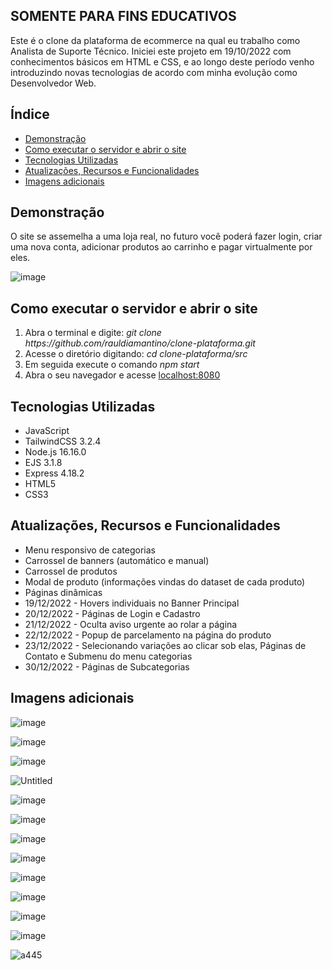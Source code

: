 ## SOMENTE PARA FINS EDUCATIVOS

Este é o clone da plataforma de ecommerce na qual eu trabalho como Analista de Suporte Técnico. Iniciei este projeto em 19/10/2022 com conhecimentos básicos em HTML e CSS, e ao longo deste período venho introduzindo novas tecnologias de acordo com minha evolução como Desenvolvedor Web.

<h2>Índice</h2>

-    <a href="#demo">Demonstração</a>
-    <a href="#como">Como executar o servidor e abrir o site</a>
-    <a href="#tech">Tecnologias Utilizadas</a>
-    <a href="#func">Atualizações, Recursos e Funcionalidades</a>
-    <a href="#add">Imagens adicionais</a>

<h2 id="demo">Demonstração</h2>

O site se assemelha a uma loja real, no futuro você poderá fazer login, criar uma nova conta, adicionar produtos ao carrinho e pagar virtualmente por eles.

![image](https://user-images.githubusercontent.com/100098231/209417771-6b5d62d6-8760-4169-8e57-3cfed3fe1349.png)

<h2 id="como">Como executar o servidor e abrir o site</h2>

<ol>
  <li>Abra o terminal e digite: <i>git clone https://github.com/rauldiamantino/clone-plataforma.git</i></li>
  <li>Acesse o diretório digitando: <i>cd clone-plataforma/src</i></li>
  <li>Em seguida execute o comando <i>npm start</i></li>
  <li>Abra o seu navegador e acesse <a href="http://localhost:8080">localhost:8080</a></li>
</ol>

<h2 id="tech">Tecnologias Utilizadas</h2>

<ul>
  <li>JavaScript</li>
  <li>TailwindCSS 3.2.4</li>
  <li>Node.js 16.16.0</li>
  <li>EJS 3.1.8</li>
  <li>Express 4.18.2</li>
  <li>HTML5</li>
  <li>CSS3</li>
</ul>

<h2 id="func">Atualizações, Recursos e Funcionalidades</h2>

<ul>
  <li>Menu responsivo de categorias</li>
  <li>Carrossel de banners (automático e manual)</li>
  <li>Carrossel de produtos</li>
  <li>Modal de produto (informações vindas do dataset de cada produto)</li>
  <li>Páginas dinâmicas</li>
  <li>19/12/2022 - Hovers individuais no Banner Principal</li>
  <li>20/12/2022 - Páginas de Login e Cadastro</li>
  <li>21/12/2022 - Oculta aviso urgente ao rolar a página</li>
  <li>22/12/2022 - Popup de parcelamento na página do produto</li>
  <li>23/12/2022 - Selecionando variações ao clicar sob elas, Páginas de Contato e Submenu do menu categorias</li>
  <li>30/12/2022 - Páginas de Subcategorias</li>
</ul>

<h2 id="add">Imagens adicionais</h2>

![image](https://user-images.githubusercontent.com/100098231/209417908-5f9fec23-0898-4b0e-84da-ea362fb3bcd1.png)

![image](https://user-images.githubusercontent.com/100098231/209417867-70d7dae7-1384-4982-a69d-efa4c4eea365.png)

![image](https://user-images.githubusercontent.com/100098231/209417892-98ed2492-c9e4-4ea5-8ef3-55c97a8b908b.png)

![Untitled](https://user-images.githubusercontent.com/100098231/209417726-772209e4-451a-49e3-9d4b-c514c3f7c611.png)

![image](https://user-images.githubusercontent.com/100098231/209251303-a9df300a-edd5-4efd-9ecc-acb2813d2df9.png)

![image](https://user-images.githubusercontent.com/100098231/209417827-49413ba5-304f-4c3b-b7fa-e2fa8e06d115.png)

![image](https://user-images.githubusercontent.com/100098231/209417840-cade3dde-8c07-46fd-9319-b623589ae50a.png)

![image](https://user-images.githubusercontent.com/100098231/209417833-a3eaac16-ad45-4baf-aea0-753d58ee8e4e.png)

![image](https://user-images.githubusercontent.com/100098231/209417925-2493deb7-1ddd-4f1f-b855-99f1bad0075e.png)

![image](https://user-images.githubusercontent.com/100098231/209251693-1ab2d4ab-e442-46cc-96fd-98a47a08d2aa.png)

![image](https://user-images.githubusercontent.com/100098231/209417937-12e81180-5366-47de-a029-feb3a362fbe4.png)

![image](https://user-images.githubusercontent.com/100098231/209417990-63bc2c92-f2a4-43fe-99aa-2c7a37c419aa.png)

![a445](https://user-images.githubusercontent.com/100098231/209418007-78855330-c7a9-4535-9cc8-59bbb18098db.png)
